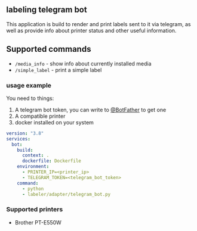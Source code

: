 ## labeling telegram bot

This application is build to render and print labels sent to it via telegram, as well
as provide info about printer status and other useful information.


## Supported commands
- `/media_info` - show info about currently installed media
- `/simple_label` - print a simple label

### usage example
You need to things:
1. A telegram bot token, you can write to [@BotFather](https://t.me/BotFather) to get one
2. A compatible printer
3. docker installed on your system

```yaml
version: "3.8"
services:
  bot:
    build:
      context: .
      dockerfile: Dockerfile
    environment:
      - PRINTER_IP=<printer_ip>
      - TELEGRAM_TOKEN=<telegram_bot_token>
    command:
      - python
      - labeler/adapter/telegram_bot.py

```

### Supported printers
- Brother PT-E550W